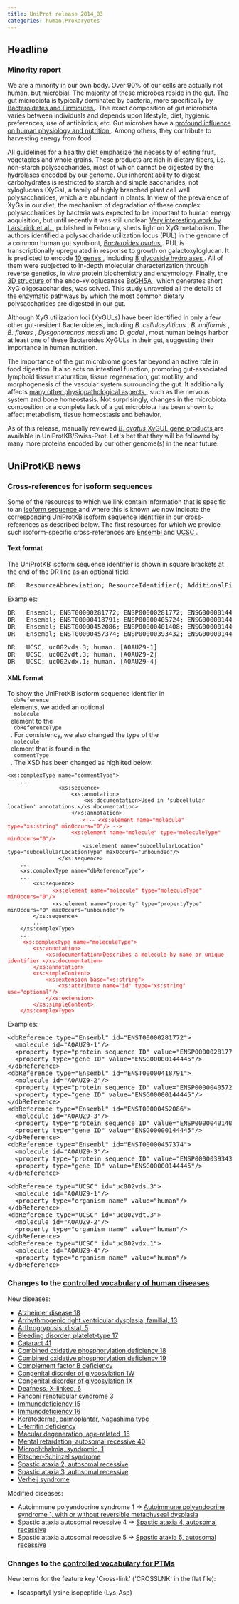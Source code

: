 ```yaml
---
title: UniProt release 2014_03
categories: human,Prokaryotes
---
```


<h2 id="Headline">
 Headline
</h2>
<h3 id="Minority_report">
 Minority report
</h3>
<p>
 We are a minority in our own body. Over 90% of our cells are actually not human, but microbial. The majority of these microbes reside in the gut. The gut microbiota is typically dominated by bacteria, more specifically by
 <a href="http://www.ncbi.nlm.nih.gov/pubmed/17183312">
  Bacteroidetes and Firmicutes
 </a>
 . The exact composition of gut microbiota varies between individuals and depends upon lifestyle, diet, hygienic preferences, use of antibiotics, etc. Gut microbes have a
 <a href="http://www.ncbi.nlm.nih.gov/pubmed/15790844">
  profound influence on human physiology and nutrition
 </a>
 . Among others, they contribute to harvesting energy from food.
</p>
<p>
 All guidelines for a healthy diet emphasize the necessity of eating fruit, vegetables and whole grains. These products are rich in dietary fibers, i.e. non-starch polysaccharides, most of which cannot be digested by the hydrolases encoded by our genome. Our inherent ability to digest carbohydrates is restricted to starch and simple saccharides, not xyloglucans (XyGs), a family of highly branched plant cell wall polysaccharides, which are abundant in plants. In view of the prevalence of XyGs in our diet, the mechanism of degradation of these complex polysaccharides by bacteria was expected to be important to human energy acquisition, but until recently it was still unclear.
 <a href="http://www.ncbi.nlm.nih.gov/pubmed/24463512">
  Very interesting work by Larsbrink et al.
 </a>
, published in February, sheds light on XyG metabolism. The authors identified a polysaccharide utilization locus (PUL) in the genome of a common human gut symbiont,
 <a href="http://www.uniprot.org/taxonomy/411476">
  <em>
   Bacteroides ovatus
  </em>
 </a>
 . PUL is transcriptionally upregulated in response to growth on galactoxyloglucan. It is predicted to encode
 <a href="http://www.uniprot.org/uniprot/?query=24463512">
  10 genes
 </a>
, including
 <a href="http://www.uniprot.org/uniprot/?query=organism:411476+and+name:BoGH">
  8 glycoside hydrolases
 </a>
 . All of them were subjected to in-depth molecular characterization through reverse genetics,
 <em>
  in vitro
 </em>
 protein biochemistry and enzymology. Finally, the
 <a href="http://www.pdb.org/pdb/explore/explore.do?pdbId=3ZMR">
  3D structure
 </a>
 of the endo-xyloglucanase
 <a href="http://www.uniprot.org/uniprot/A7LXT7">
  BoGH5A
 </a>
, which generates short XyG oligosaccharides, was solved. This study unraveled all the details of the enzymatic pathways by which the most common dietary polysaccharides are digested in our gut.
</p>
<p>
 Although XyG utilization loci (XyGULs) have been identified in only a few other gut-resident Bacteroidetes, including
 <em>
  B. cellulosyliticus
 </em>
,
 <em>
  B. uniformis
 </em>
,
 <em>
  B. fluxus
 </em>
,
 <em>
  Dysgonomonas mossii
 </em>
 and
 <em>
  D. gadei
 </em>
, most human beings harbor at least one of these Bacteroides XyGULs in their gut, suggesting their importance in human nutrition.
</p>
<p>
 The importance of the gut microbiome goes far beyond an active role in food digestion. It also acts on intestinal function, promoting gut-associated lymphoid tissue maturation, tissue regeneration, gut motility, and morphogenesis of the vascular system surrounding the gut. It additionally affects
 <a href="http://www.ncbi.nlm.nih.gov/pubmed/23435359">
  many other physiopathological aspects
 </a>
, such as the nervous system and bone homeostasis. Not surprisingly, changes in the microbiota composition or a complete lack of a gut microbiota has been shown to affect metabolism, tissue homeostasis and behavior.
</p>
<p>
 As of this release, manually reviewed
 <a href="http://www.uniprot.org/uniprot/?query=citation:24463512">
  <em>
   B. ovatus
  </em>
  XyGUL gene products
 </a>
 are available in UniProtKB/Swiss-Prot. Let's bet that they will be followed by many more proteins encoded by our other genome(s) in the near future.
</p>
<h2 id="UniProtKB_news">
 UniProtKB news
</h2>
<h3 id="Cross_references_for_isoform_sequences">
 Cross-references for isoform sequences
</h3>
<p>
 Some of the resources to which we link contain information that is specific to an
 <a href="http://www.uniprot.org/manual/alternative%5Fproducts">
  isoform sequence
 </a>
 and where this is known we now indicate the corresponding UniProtKB isoform sequence identifier in our cross-references as described below. The first resources for which we provide such isoform-specific cross-references are
 <a href="http://www.ensembl.org/">
  Ensembl
 </a>
 and
 <a href="http://genome.ucsc.edu">
  UCSC
 </a>
 .
</p>
<h4 id="Text_format">
 Text format
</h4>
<p>
 The UniProtKB isoform sequence identifier is shown in square brackets at the end of the DR line as an optional field:
</p>
<pre>DR   ResourceAbbreviation; ResourceIdentifier(; AdditionalField)+. [IsoId]
</pre>
<p>
 Examples:
</p>
<pre>DR   Ensembl; ENST00000281772; ENSP00000281772; ENSG00000144445. [A0AUZ9-1]
DR   Ensembl; ENST00000418791; ENSP00000405724; ENSG00000144445. [A0AUZ9-2]
DR   Ensembl; ENST00000452086; ENSP00000401408; ENSG00000144445. [A0AUZ9-3]
DR   Ensembl; ENST00000457374; ENSP00000393432; ENSG00000144445. [A0AUZ9-3]
</pre>
<pre>DR   UCSC; uc002vds.3; human. [A0AUZ9-1]
DR   UCSC; uc002vdt.3; human. [A0AUZ9-2]
DR   UCSC; uc002vdx.1; human. [A0AUZ9-4]
</pre>
<h4 id="XML_format">
 XML format
</h4>
<p>
 To show the UniProtKB isoform sequence identifier in
 <code>
  dbReference
 </code>
 elements, we added an optional
 <code>
  molecule
 </code>
 element to the
 <code>
  dbReferenceType
 </code>
 . For consistency, we also changed the type of the
 <code>
  molecule
 </code>
 element that is found in the
 <code>
  commentType
 </code>
 . The XSD has been changed as highlited below:
</p>
<pre><code>&lt;xs:complexType name="commentType"&gt;
    ...
                &lt;xs:sequence&gt;
                    &lt;xs:annotation&gt;
                        &lt;xs:documentation&gt;Used in 'subcellular location' annotations.&lt;/xs:documentation&gt;
                    &lt;/xs:annotation&gt;</code>
                    <code style="color: red;">&lt;!-- &lt;xs:element name="molecule" type="xs:string" minOccurs="0"/&gt; --&gt;
                    &lt;xs:element name="molecule" type="moleculeType" minOccurs="0"/&gt;</code>
                    <code>&lt;xs:element name="subcellularLocation" type="subcellularLocationType" maxOccurs="unbounded"/&gt;
                &lt;/xs:sequence&gt;
    ...
    &lt;xs:complexType name="dbReferenceType"&gt;
    ...
        &lt;xs:sequence&gt;</code>
            <code style="color: red;">&lt;xs:element name="molecule" type="moleculeType" minOccurs="0"/&gt;</code>
            <code>&lt;xs:element name="property" type="propertyType" minOccurs="0" maxOccurs="unbounded"/&gt;
        &lt;/xs:sequence&gt;
        ...
    &lt;/xs:complexType&gt;
    ...</code>
    <code style="color: red;">&lt;xs:complexType name="moleculeType"&gt;
        &lt;xs:annotation&gt;
            &lt;xs:documentation&gt;Describes a molecule by name or unique identifier.&lt;/xs:documentation&gt;
        &lt;/xs:annotation&gt;
        &lt;xs:simpleContent&gt;
            &lt;xs:extension base="xs:string"&gt;
                &lt;xs:attribute name="id" type="xs:string" use="optional"/&gt;
            &lt;/xs:extension&gt;
        &lt;/xs:simpleContent&gt;
    &lt;/xs:complexType&gt;</code>
</pre>
<p>
 Examples:
</p>
<pre>&lt;dbReference type="Ensembl" id="ENST00000281772"&gt;
  &lt;molecule id="A0AUZ9-1"/&gt;
  &lt;property type="protein sequence ID" value="ENSP00000281772"/&gt;
  &lt;property type="gene ID" value="ENSG00000144445"/&gt;
&lt;/dbReference&gt;
&lt;dbReference type="Ensembl" id="ENST00000418791"&gt;
  &lt;molecule id="A0AUZ9-2"/&gt;
  &lt;property type="protein sequence ID" value="ENSP00000405724"/&gt;
  &lt;property type="gene ID" value="ENSG00000144445"/&gt;
&lt;/dbReference&gt;
&lt;dbReference type="Ensembl" id="ENST00000452086"&gt;
  &lt;molecule id="A0AUZ9-3"/&gt;
  &lt;property type="protein sequence ID" value="ENSP00000401408"/&gt;
  &lt;property type="gene ID" value="ENSG00000144445"/&gt;
&lt;/dbReference&gt;
&lt;dbReference type="Ensembl" id="ENST00000457374"&gt;
  &lt;molecule id="A0AUZ9-3"/&gt;
  &lt;property type="protein sequence ID" value="ENSP00000393432"/&gt;
  &lt;property type="gene ID" value="ENSG00000144445"/&gt;
&lt;/dbReference&gt;
</pre>
<pre>&lt;dbReference type="UCSC" id="uc002vds.3"&gt;
  &lt;molecule id="A0AUZ9-1"/&gt;
  &lt;property type="organism name" value="human"/&gt;
&lt;/dbReference&gt;
&lt;dbReference type="UCSC" id="uc002vdt.3"&gt;
  &lt;molecule id="A0AUZ9-2"/&gt;
  &lt;property type="organism name" value="human"/&gt;
&lt;/dbReference&gt;
&lt;dbReference type="UCSC" id="uc002vdx.1"&gt;
  &lt;molecule id="A0AUZ9-4"/&gt;
  &lt;property type="organism name" value="human"/&gt;
&lt;/dbReference&gt;
</pre>
<h3 id="Changes_to_the__a_href___docs_humdisease__controlled_vocabulary_of_human_diseases__a_">
 Changes to the
 <a href="http://www.uniprot.org/docs/humdisease">
  controlled vocabulary of human diseases
 </a>
</h3>
<p>
 New diseases:
</p>
<ul>
 <li>
  <a href="http://www.uniprot.org/diseases/DI-04003">
   Alzheimer disease 18
  </a>
 </li>
 <li>
  <a href="http://www.uniprot.org/diseases/DI-04014">
   Arrhythmogenic right ventricular dysplasia, familial, 13
  </a>
 </li>
 <li>
  <a href="http://www.uniprot.org/diseases/DI-04009">
   Arthrogryposis, distal, 5
  </a>
 </li>
 <li>
  <a href="http://www.uniprot.org/diseases/DI-04008">
   Bleeding disorder, platelet-type 17
  </a>
 </li>
 <li>
  <a href="http://www.uniprot.org/diseases/DI-04010">
   Cataract 41
  </a>
 </li>
 <li>
  <a href="http://www.uniprot.org/diseases/DI-03996">
   Combined oxidative phosphorylation deficiency 18
  </a>
 </li>
 <li>
  <a href="http://www.uniprot.org/diseases/DI-04002">
   Combined oxidative phosphorylation deficiency 19
  </a>
 </li>
 <li>
  <a href="http://www.uniprot.org/diseases/DI-04018">
   Complement factor B deficiency
  </a>
 </li>
 <li>
  <a href="http://www.uniprot.org/diseases/DI-04006">
   Congenital disorder of glycosylation 1W
  </a>
 </li>
 <li>
  <a href="http://www.uniprot.org/diseases/DI-04007">
   Congenital disorder of glycosylation 1X
  </a>
 </li>
 <li>
  <a href="http://www.uniprot.org/diseases/DI-04012">
   Deafness, X-linked, 6
  </a>
 </li>
 <li>
  <a href="http://www.uniprot.org/diseases/DI-03997">
   Fanconi renotubular syndrome 3
  </a>
 </li>
 <li>
  <a href="http://www.uniprot.org/diseases/DI-04000">
   Immunodeficiency 15
  </a>
 </li>
 <li>
  <a href="http://www.uniprot.org/diseases/DI-04001">
   Immunodeficiency 16
  </a>
 </li>
 <li>
  <a href="http://www.uniprot.org/diseases/DI-04005">
   Keratoderma, palmoplantar, Nagashima type
  </a>
 </li>
 <li>
  <a href="http://www.uniprot.org/diseases/DI-04015">
   L-ferritin deficiency
  </a>
 </li>
 <li>
  <a href="http://www.uniprot.org/diseases/DI-03998">
   Macular degeneration, age-related, 15
  </a>
 </li>
 <li>
  <a href="http://www.uniprot.org/diseases/DI-04004">
   Mental retardation, autosomal recessive 40
  </a>
 </li>
 <li>
  <a href="http://www.uniprot.org/diseases/DI-04013">
   Microphthalmia, syndromic, 1
  </a>
 </li>
 <li>
  <a href="http://www.uniprot.org/diseases/DI-04011">
   Ritscher-Schinzel syndrome
  </a>
 </li>
 <li>
  <a href="http://www.uniprot.org/diseases/DI-04016">
   Spastic ataxia 2, autosomal recessive
  </a>
 </li>
 <li>
  <a href="http://www.uniprot.org/diseases/DI-04017">
   Spastic ataxia 3, autosomal recessive
  </a>
 </li>
 <li>
  <a href="http://www.uniprot.org/diseases/DI-03999">
   Verheij syndrome
  </a>
 </li>
</ul>
<p>
 Modified diseases:
</p>
<ul>
 <li>
  Autoimmune polyendocrine syndrome 1 -&gt;
  <a href="http://www.uniprot.org/diseases/DI-01198">
   Autoimmune polyendocrine syndrome 1, with or without reversible metaphyseal dysplasia
  </a>
 </li>
 <li>
  Spastic ataxia autosomal recessive 4 -&gt;
  <a href="http://www.uniprot.org/diseases/DI-02952">
   Spastic ataxia 4, autosomal recessive
  </a>
 </li>
 <li>
  Spastic ataxia autosomal recessive 5 -&gt;
  <a href="http://www.uniprot.org/diseases/DI-03374">
   Spastic ataxia 5, autosomal recessive
  </a>
 </li>
</ul>
<h3 id="Changes_to_the__a_href___docs_ptmlist__controlled_vocabulary_for_PTMs__a_">
 Changes to the
 <a href="http://www.uniprot.org/docs/ptmlist">
  controlled vocabulary for PTMs
 </a>
</h3>
<p>
 New terms for the feature key 'Cross-link' ('CROSSLNK' in the flat file):
</p>
<ul>
 <li>
  Isoaspartyl lysine isopeptide (Lys-Asp)
 </li>
</ul>